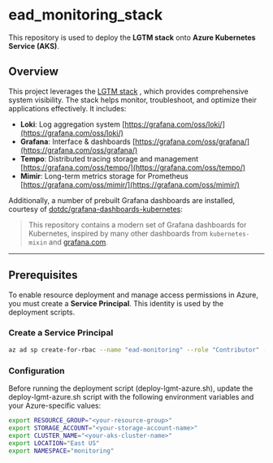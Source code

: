 
# ead_monitoring_stack

This repository is used to deploy the **LGTM stack** onto **Azure Kubernetes Service (AKS)**.

## Overview

This project leverages the [LGTM stack](https://github.com/daviaraujocc/lgtm-stack) , which provides comprehensive system visibility. The stack helps monitor, troubleshoot, and optimize their applications effectively. It includes:

- **Loki**: Log aggregation system [https://grafana.com/oss/loki/](https://grafana.com/oss/loki/)
- **Grafana**: Interface & dashboards [https://grafana.com/oss/grafana/](https://grafana.com/oss/grafana/)
- **Tempo**: Distributed tracing storage and management [https://grafana.com/oss/tempo/](https://grafana.com/oss/tempo/)
- **Mimir**: Long-term metrics storage for Prometheus [https://grafana.com/oss/mimir/](https://grafana.com/oss/mimir/)

Additionally, a number of prebuilt Grafana dashboards are installed, courtesy of [dotdc/grafana-dashboards-kubernetes](https://github.com/dotdc/grafana-dashboards-kubernetes):

> This repository contains a modern set of Grafana dashboards for Kubernetes, inspired by many other dashboards from `kubernetes-mixin` and [grafana.com](https://grafana.com).

---

## Prerequisites

To enable resource deployment and manage access permissions in Azure, you must create a **Service Principal**. This identity is used by the deployment scripts.

### Create a Service Principal

```bash
az ad sp create-for-rbac --name "ead-monitoring" --role "Contributor" --scopes /subscriptions/<your-subscription-id>
```

### Configuration
Before running the deployment script (deploy-lgmt-azure.sh), update the deploy-lgmt-azure.sh script with the following environment variables and your Azure-specific values:
```bash
export RESOURCE_GROUP="<your-resource-group>"
export STORAGE_ACCOUNT="<your-storage-account-name>"
export CLUSTER_NAME="<your-aks-cluster-name>"
export LOCATION="East US"
export NAMESPACE="monitoring"

```